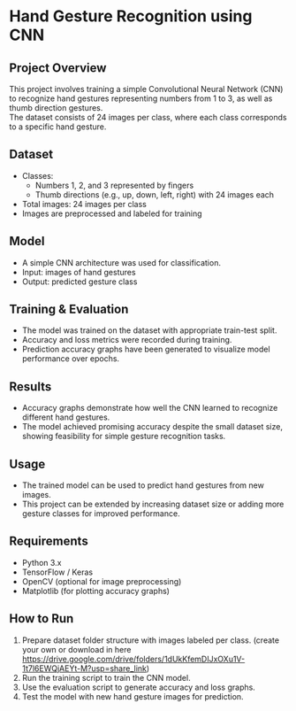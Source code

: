 # Hand Gesture Recognition using CNN

## Project Overview
This project involves training a simple Convolutional Neural Network (CNN) to recognize hand gestures representing numbers from 1 to 3, as well as thumb direction gestures.  
The dataset consists of 24 images per class, where each class corresponds to a specific hand gesture.

## Dataset
- Classes:  
  - Numbers 1, 2, and 3 represented by fingers  
  - Thumb directions (e.g., up, down, left, right) with 24 images each  
- Total images: 24 images per class  
- Images are preprocessed and labeled for training

## Model
- A simple CNN architecture was used for classification.  
- Input: images of hand gestures  
- Output: predicted gesture class  

## Training & Evaluation
- The model was trained on the dataset with appropriate train-test split.  
- Accuracy and loss metrics were recorded during training.  
- Prediction accuracy graphs have been generated to visualize model performance over epochs.

## Results
- Accuracy graphs demonstrate how well the CNN learned to recognize different hand gestures.  
- The model achieved promising accuracy despite the small dataset size, showing feasibility for simple gesture recognition tasks.

## Usage
- The trained model can be used to predict hand gestures from new images.  
- This project can be extended by increasing dataset size or adding more gesture classes for improved performance.

## Requirements
- Python 3.x  
- TensorFlow / Keras  
- OpenCV (optional for image preprocessing)  
- Matplotlib (for plotting accuracy graphs)

## How to Run
1. Prepare dataset folder structure with images labeled per class. (create your own or download in here https://drive.google.com/drive/folders/1dUkKfemDIJxOXu1V-1t7l6EWQjAEYt-M?usp=share_link)
2. Run the training script to train the CNN model.  
3. Use the evaluation script to generate accuracy and loss graphs.  
4. Test the model with new hand gesture images for prediction.
